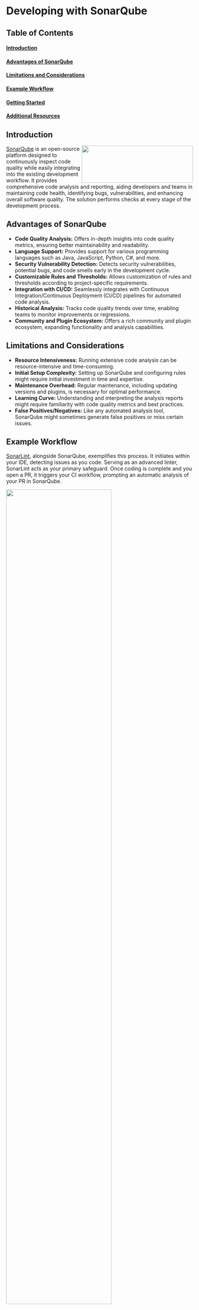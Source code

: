 # Developing with SonarQube

## Table of Contents
#### [Introduction](#introduction-1)
#### [Advantages of SonarQube](#advantages-of-sonarqube-1)
#### [Limitations and Considerations](#limitations-and-considerations-1)
#### [Example Workflow](#example-workflow-1)
#### [Getting Started](#getting-started-1)
#### [Additional Resources](#additional-resources-1)

## Introduction

<img src="https://miro.medium.com/v2/resize:fit:666/1*rn-sO9oWLn9lYO7jkVO6og.png" width="300" height="100" align="right">

[SonarQube](https://www.sonarsource.com/products/sonarqube/) is an open-source platform designed to continuously inspect code quality while easily integrating into the existing development workflow. It provides comprehensive code analysis and reporting, aiding developers and teams in maintaining code health, identifying bugs, vulnerabilities, and enhancing overall software quality. The solution performs checks at every stage of the development process. 

## Advantages of SonarQube

- **Code Quality Analysis:** Offers in-depth insights into code quality metrics, ensuring better maintainability and readability.
- **Language Support:** Provides support for various programming languages such as Java, JavaScript, Python, C#, and more.
- **Security Vulnerability Detection:** Detects security vulnerabilities, potential bugs, and code smells early in the development cycle.
- **Customizable Rules and Thresholds:** Allows customization of rules and thresholds according to project-specific requirements.
- **Integration with CI/CD:** Seamlessly integrates with Continuous Integration/Continuous Deployment (CI/CD) pipelines for automated code analysis.
- **Historical Analysis:** Tracks code quality trends over time, enabling teams to monitor improvements or regressions.
- **Community and Plugin Ecosystem:** Offers a rich community and plugin ecosystem, expanding functionality and analysis capabilities.

## Limitations and Considerations

- **Resource Intensiveness:** Running extensive code analysis can be resource-intensive and time-consuming.
- **Initial Setup Complexity:** Setting up SonarQube and configuring rules might require initial investment in time and expertise.
- **Maintenance Overhead:** Regular maintenance, including updating versions and plugins, is necessary for optimal performance.
- **Learning Curve:** Understanding and interpreting the analysis reports might require familiarity with code quality metrics and best practices.
- **False Positives/Negatives:** Like any automated analysis tool, SonarQube might sometimes generate false positives or miss certain issues.

## Example Workflow

[SonarLint](https://www.sonarsource.com/products/sonarlint/), alongside SonarQube, exemplifies this process. It initiates within your IDE, detecting issues as you code. Serving as an advanced linter, SonarLint acts as your primary safeguard. Once coding is complete and you open a PR, it triggers your CI workflow, prompting an automatic analysis of your PR in SonarQube.

<img src="https://assets-eu-01.kc-usercontent.com/ab5c5eb8-73f9-0195-1d55-9cb00242be02/4843cee9-af50-4284-8981-a8cdb4836c65/body-2548db75-1761-4a3b-bab7-5acd02bd5658_Diagram%2Bof%2BPR%2BDeco%2Bin%2Bthe%2BALM.png?w=1078&h=493&auto=format&fit=crop" width="75%" height="75%">

Using the Quality Gate profile you’ve already established for your acceptance criteria, SonarQube ‘grades’ your PR and returns either Pass or Fail. If your Quality Gate is green, you can confidently merge your code. If it’s red, you have some work to do! Below, you'll see a failed Quality Gate in a GitHub PR.

<div style="text-align:center">
  <img src="https://assets-eu-01.kc-usercontent.com/ab5c5eb8-73f9-0195-1d55-9cb00242be02/c1b11005-3155-4826-9ed0-2fccba11afde/body-36e5e290-7294-466e-8016-615ba287c123_GH%2BPR%2B-%2BFailed%2BQG.png?w=360&h=403&auto=format&fit=crop" alt="Centered Image">
</div>

We attain the following objectives:

###### 1. Continuous Code Quality Assurance

Integrate SonarQube into your CI/CD pipeline to continuously analyze code quality with every code commit. This ensures that issues are identified and addressed early in the development process.

###### 2. Security Vulnerability Detection

Leverage SonarQube to identify potential security risks like SQL injection, cross-site scripting (XSS), and other prevalent vulnerabilities within your codebase.

## Getting Started

To begin working with SonarQube:

#### 1. Install SonarLint
- Get SonarLint for free by downloading it for your preferred IDE [here](https://www.sonarsource.com/products/sonarlint/ide-login/).

#### 2. Installing a local instance of SonarQube
You can evaluate SonarQube using a traditional installation with the zip file or you can spin up a Docker container using one of our Docker images. Select the method you prefer below to expand the installation instructions:

- From the zip file
  1. Download and install [Java 17](https://adoptium.net/en-GB/temurin/releases/?version=17) on your system.
  2. [Download](https://www.sonarsource.com/products/sonarqube/downloads/) the SonarQube Community Edition zip file.
  3. As a **non-root user**, unzip it in, for example, `C:\sonarqube or /opt/sonarqube`.
  4. As a non-root user, start the SonarQube server: 
      ```
      # On Windows, execute:
      C:\sonarqube\bin\windows-x86-64\StartSonar.bat
 
      # On other operating systems, as a non-root user execute:
      /opt/sonarqube/bin/<OS>/sonar.sh console
      ```

- From the Docker image
  1. Find the Community Edition Docker image on [Docker hub](https://hub.docker.com/_/sonarqube/).
  2. Start the server by running:
      `$ docker run -d --name sonarqube -e SONAR_ES_BOOTSTRAP_CHECKS_DISABLE=true -p 9000:9000 sonarqube:latest`

  
Once your instance is up and running, Log in to http://localhost:9000 using System Administrator credentials:
- login: `admin`
- password: `admin`
  
#### 3. Analyzing a project

Now that you're logged in to your local SonarQube instance, let's analyze a project:

1. Choose **Create new project**.
2. Assign a **Project key** and a **Display name** for your project, then click **Set up**.
3. Navigate to **Provide a token**, click **Generate a token**, name your token, click **Generate**, and proceed by clicking **Continue**.
4. Pick the primary language for your project under **Run analysis on your project**, and follow the guidelines to analyze your project.
5. In this step, you will download and execute a scanner for your code (if you're using Maven or Gradle, the scanner is downloaded automatically).


After successfully analyzing your code, you'll see your first analysis on SonarQube:
<img src="https://assets-eu-01.kc-usercontent.com/b98b0e99-a92d-0140-c108-93833c7e1e31/3295cf34-f8d6-401c-b26e-5ba90cf2267f/analyze-projects.png?w=1733&h=838&auto=format&fit=crop" width="75%" height="75%">


#### 4. Review Analysis Reports

- Access the SonarQube dashboard to review analysis reports, identify issues, and track code quality metrics.
- Address identified issues and refactor code as necessary.

Ultimately, it's a significant gain for you: enhancing your skills as a developer, tackling issues, and ensuring you don't burden your team with future challenges. 'Clean as You Code' serves as a pathway to a greater goal — striving to become the finest developer possible!
 

## Additional Resources

Explore these resources to deepen your understanding and proficiency with SonarQube:

- [Official SonarQube Documentation](https://docs.sonarqube.org/latest/)
- [Community Plugins and Extensions](https://docs.sonarqube.org/latest/extend/adding-plugins/)
- [SonarQube Rule Set](https://rules.sonarsource.com/)
- [SonarQube Video Tutorial for Beginners](https://www.youtube.com/watch?v=y8zJOjsT4E8)
- [SonarQube User Groups and Forums](https://community.sonarsource.com/)
  

